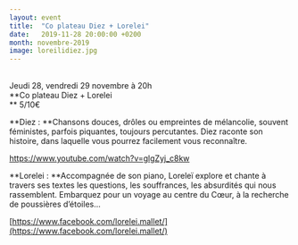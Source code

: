 ```yaml
---
layout: event
title:  "Co plateau Diez + Lorelei"
date:   2019-11-28 20:00:00 +0200
month: novembre-2019
image: loreilidiez.jpg
---
```




<br /> Jeudi 28, vendredi 29 novembre à 20h<br /> **Co plateau Diez + Lorelei  
** 5/10€

**Diez : **Chansons douces, drôles ou empreintes de mélancolie, souvent féministes, parfois piquantes, toujours percutantes. Diez raconte son histoire, dans laquelle vous pourrez facilement vous reconnaître.

https://www.youtube.com/watch?v=glgZyj_c8kw

**Lorelei : **Accompagnée de son piano, Loreleï explore et chante à travers ses textes les questions, les souffrances, les absurdités qui nous rassemblent. Embarquez pour un voyage au centre du Cœur, à la recherche de poussières d’étoiles...

[https://www.facebook.com/lorelei.mallet/](https://www.facebook.com/lorelei.mallet/)